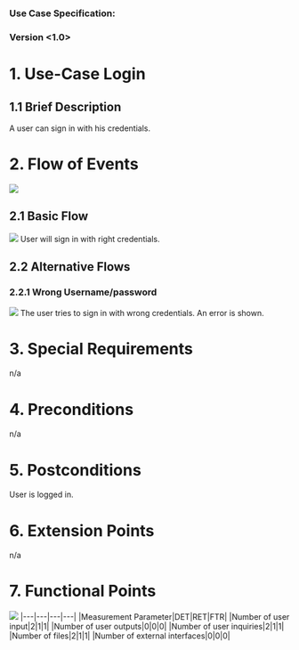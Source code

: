 # <OneTpuch Next Gen>

### Use Case Specification: <Login>
### Version <1.0>

# 1.                  Use-Case Login
## 1.1               Brief Description
A user can sign in with his credentials.

# 2.                  Flow of Events
![](https://github.com/TheLordXII/OneTouch/blob/master/UCs/flowcharts/LoginUC.png)
## 2.1               Basic Flow
![](https://github.com/TheLordXII/OneTouch/blob/master/UCs/Screenshots/Login.png )
User will sign in with right credentials.
## 2.2               Alternative Flows
### 2.2.1         Wrong Username/password
![](https://github.com/TheLordXII/OneTouch/blob/master/UCs/Screenshots/Login%20failed.png)
The user tries to sign in with wrong credentials. An error is shown.
# 3.                  Special Requirements
n/a

# 4.                  Preconditions
n/a

# 5.                  Postconditions
User is logged in.

# 6.                  Extension Points
n/a

# 7.                  Functional Points
![](https://github.com/TheLordXII/OneTouch/blob/master/UCs/FP/Login.png)
|---|---|---|---|
|Measurement Parameter|DET|RET|FTR|
|Number of user input|2|1|1|
|Number of user outputs|0|0|0|
|Number of user inquiries|2|1|1|
|Number of files|2|1|1|
|Number of external interfaces|0|0|0|

